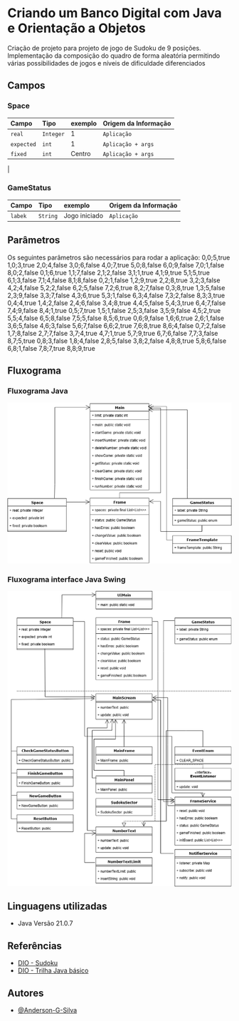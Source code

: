 # Criando um Banco Digital com Java e Orientação a Objetos

Criação de projeto para projeto de jogo de Sudoku de 9 posições. 
Implementação da composição do quadro de forma aleatória permitindo várias possibilidades de jogos e níveis de dificuldade diferenciados


## Campos
### Space

| Campo      | Tipo      | exemplo | Origem da Informação |
|:-----------|:----------|:--------|----------------------|
| `real`     | `Integer` | 1       | `Aplicação`          |
| `expected` | `int`     | 1       | `Aplicação + args`   |
| `fixed`    | `int`     | Centro  | `Aplicação + args`   |
|

### GameStatus

| Campo      | Tipo       | exemplo       | Origem da Informação |
|:-----------|:-----------|:--------------|----------------------|
| `labek`    | `String`   | Jogo iniciado | `Aplicação`          |

## Parâmetros
Os seguintes parâmetros são necessários para rodar a aplicação:
0,0;5,true 1,0;3,true 2,0;4,false 3,0;6,false 4,0;7,true 5,0;8,false 6,0;9,false 7,0;1,false 8,0;2,false 0,1;6,true 1,1;7,false 2,1;2,false 3,1;1,true 4,1;9,true 5,1;5,true 6,1;3,false 7,1;4,false 8,1;8,false 0,2;1,false 1,2;9,true 2,2;8,true 3,2;3,false 4,2;4,false 5,2;2,false 6,2;5,false 7,2;6,true 8,2;7,false 0,3;8,true 1,3;5,false 2,3;9,false 3,3;7,false 4,3;6,true 5,3;1,false 6,3;4,false 7,3;2,false 8,3;3,true 0,4;4,true 1,4;2,false 2,4;6,false 3,4;8,true 4,4;5,false 5,4;3,true 6,4;7,false 7,4;9,false 8,4;1,true 0,5;7,true 1,5;1,false 2,5;3,false 3,5;9,false 4,5;2,true 5,5;4,false 6,5;8,false 7,5;5,false 8,5;6,true 0,6;9,false 1,6;6,true 2,6;1,false 3,6;5,false 4,6;3,false 5,6;7,false 6,6;2,true 7,6;8,true 8,6;4,false 0,7;2,false 1,7;8,false 2,7;7,false 3,7;4,true 4,7;1,true 5,7;9,true 6,7;6,false 7,7;3,false 8,7;5,true 0,8;3,false 1,8;4,false 2,8;5,false 3,8;2,false 4,8;8,true 5,8;6,false 6,8;1,false 7,8;7,true 8,8;9,true


## Fluxograma
### Fluxograma Java

![Diagrama.png](Diagrama.png)

### Fluxograma interface Java Swing

![Diagrama_2.png](Diagrama_2.png)

## Linguagens utilizadas
- Java Versão 21.0.7

## Referências
- [DIO - Sudoku](https://github.com/digitalinnovationone/sudoku)
- [DIO - Trilha Java básico](https://github.com/digitalinnovationone/exercicios-java-basico/blob/main/projetos/2%20-%20Programa%C3%A7%C3%A3o%20Orientada%20a%20Objetos%20e%20Estruturas%20de%20Dados%20com%20Java.md)




## Autores

- [@Anderson-G-Silva](https://github.com/Anderson-G-Silva)


